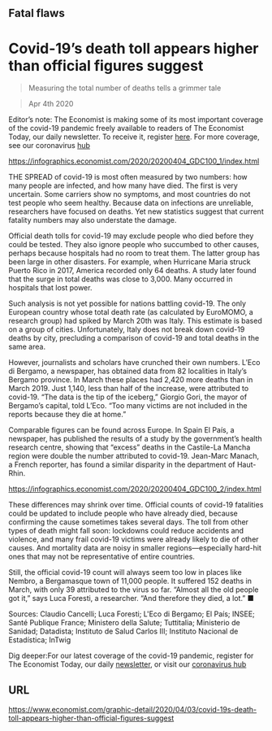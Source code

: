 ## Fatal flaws

# Covid-19’s death toll appears higher than official figures suggest

> Measuring the total number of deaths tells a grimmer tale

> Apr 4th 2020

Editor’s note: The Economist is making some of its most important coverage of the covid-19 pandemic freely available to readers of The Economist Today, our daily newsletter. To receive it, register [here](https://www.economist.com//newslettersignup). For more coverage, see our coronavirus [hub](https://www.economist.com//coronavirus)



https://infographics.economist.com/2020/20200404_GDC100_1/index.html

THE SPREAD of covid-19 is most often measured by two numbers: how many people are infected, and how many have died. The first is very uncertain. Some carriers show no symptoms, and most countries do not test people who seem healthy. Because data on infections are unreliable, researchers have focused on deaths. Yet new statistics suggest that current fatality numbers may also understate the damage.

Official death tolls for covid-19 may exclude people who died before they could be tested. They also ignore people who succumbed to other causes, perhaps because hospitals had no room to treat them. The latter group has been large in other disasters. For example, when Hurricane Maria struck Puerto Rico in 2017, America recorded only 64 deaths. A study later found that the surge in total deaths was close to 3,000. Many occurred in hospitals that lost power.

Such analysis is not yet possible for nations battling covid-19. The only European country whose total death rate (as calculated by EuroMOMO, a research group) had spiked by March 20th was Italy. This estimate is based on a group of cities. Unfortunately, Italy does not break down covid-19 deaths by city, precluding a comparison of covid-19 and total deaths in the same area.

However, journalists and scholars have crunched their own numbers. L’Eco di Bergamo, a newspaper, has obtained data from 82 localities in Italy’s Bergamo province. In March these places had 2,420 more deaths than in March 2019. Just 1,140, less than half of the increase, were attributed to covid-19. “The data is the tip of the iceberg,” Giorgio Gori, the mayor of Bergamo’s capital, told L’Eco. “Too many victims are not included in the reports because they die at home.”

Comparable figures can be found across Europe. In Spain El País, a newspaper, has published the results of a study by the government’s health research centre, showing that “excess” deaths in the Castile-La Mancha region were double the number attributed to covid-19. Jean-Marc Manach, a French reporter, has found a similar disparity in the department of Haut-Rhin.



https://infographics.economist.com/2020/20200404_GDC100_2/index.html

These differences may shrink over time. Official counts of covid-19 fatalities could be updated to include people who have already died, because confirming the cause sometimes takes several days. The toll from other types of death might fall soon: lockdowns could reduce accidents and violence, and many frail covid-19 victims were already likely to die of other causes. And mortality data are noisy in smaller regions—especially hard-hit ones that may not be representative of entire countries.

Still, the official covid-19 count will always seem too low in places like Nembro, a Bergamasque town of 11,000 people. It suffered 152 deaths in March, with only 39 attributed to the virus so far. “Almost all the old people got it,” says Luca Foresti, a researcher. “And therefore they died, a lot.” ■

Sources: Claudio Cancelli; Luca Foresti; L'Eco di Bergamo; El País; INSEE; Santé Publique France; Ministero della Salute; Tuttitalia; Ministerio de Sanidad; Datadista; Instituto de Salud Carlos III; Instituto Nacional de Estadística; InTwig



Dig deeper:For our latest coverage of the covid-19 pandemic, register for The Economist Today, our daily [newsletter](https://www.economist.com//newslettersignup), or visit our [coronavirus hub](https://www.economist.com//coronavirus)

## URL

https://www.economist.com/graphic-detail/2020/04/03/covid-19s-death-toll-appears-higher-than-official-figures-suggest
